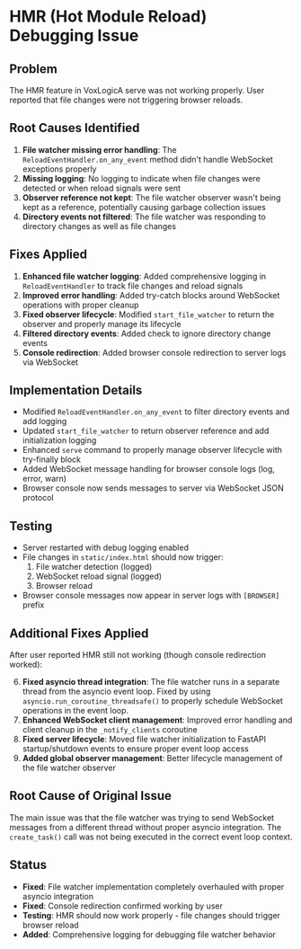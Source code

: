 # HMR (Hot Module Reload) Debugging Issue

## Problem

The HMR feature in VoxLogicA serve was not working properly. User reported that file changes were not triggering browser reloads.

## Root Causes Identified

1. **File watcher missing error handling**: The `ReloadEventHandler.on_any_event` method didn't handle WebSocket exceptions properly
2. **Missing logging**: No logging to indicate when file changes were detected or when reload signals were sent
3. **Observer reference not kept**: The file watcher observer wasn't being kept as a reference, potentially causing garbage collection issues
4. **Directory events not filtered**: The file watcher was responding to directory changes as well as file changes

## Fixes Applied

1. **Enhanced file watcher logging**: Added comprehensive logging in `ReloadEventHandler` to track file changes and reload signals
2. **Improved error handling**: Added try-catch blocks around WebSocket operations with proper cleanup
3. **Fixed observer lifecycle**: Modified `start_file_watcher` to return the observer and properly manage its lifecycle
4. **Filtered directory events**: Added check to ignore directory change events
5. **Console redirection**: Added browser console redirection to server logs via WebSocket

## Implementation Details

- Modified `ReloadEventHandler.on_any_event` to filter directory events and add logging
- Updated `start_file_watcher` to return observer reference and add initialization logging
- Enhanced `serve` command to properly manage observer lifecycle with try-finally block
- Added WebSocket message handling for browser console logs (log, error, warn)
- Browser console now sends messages to server via WebSocket JSON protocol

## Testing

- Server restarted with debug logging enabled
- File changes in `static/index.html` should now trigger:
  1. File watcher detection (logged)
  2. WebSocket reload signal (logged)
  3. Browser reload
- Browser console messages now appear in server logs with `[BROWSER]` prefix

## Additional Fixes Applied

After user reported HMR still not working (though console redirection worked):

6. **Fixed asyncio thread integration**: The file watcher runs in a separate thread from the asyncio event loop. Fixed by using `asyncio.run_coroutine_threadsafe()` to properly schedule WebSocket operations in the event loop.
7. **Enhanced WebSocket client management**: Improved error handling and client cleanup in the `_notify_clients` coroutine
8. **Fixed server lifecycle**: Moved file watcher initialization to FastAPI startup/shutdown events to ensure proper event loop access
9. **Added global observer management**: Better lifecycle management of the file watcher observer

## Root Cause of Original Issue

The main issue was that the file watcher was trying to send WebSocket messages from a different thread without proper asyncio integration. The `create_task()` call was not being executed in the correct event loop context.

## Status

- **Fixed**: File watcher implementation completely overhauled with proper asyncio integration
- **Fixed**: Console redirection confirmed working by user
- **Testing**: HMR should now work properly - file changes should trigger browser reload
- **Added**: Comprehensive logging for debugging file watcher behavior
